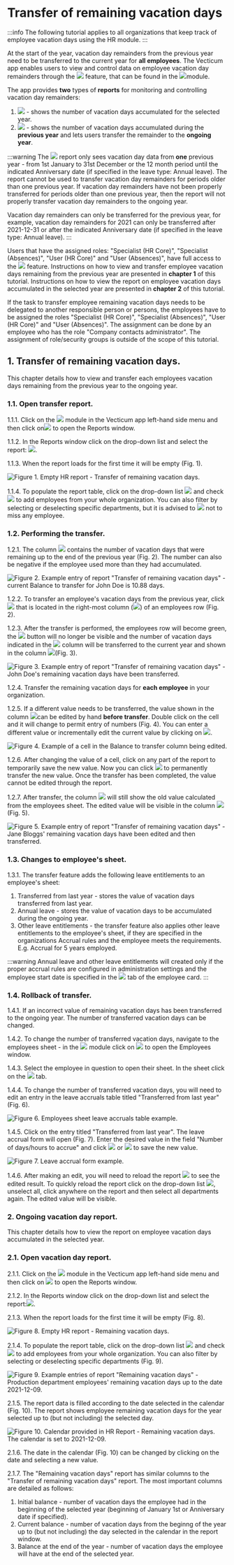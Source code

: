 # Transfer of remaining vacation days

:::info 
The following tutorial applies to all organizations that keep track of employee vacation days using the HR module.
:::


At the start of the year, vacation day remainders from the previous year need to be transferred to the current year for **all employees**. The Vecticum app enables users to view and control data on employee vacation day remainders through the ![](/assets/Reports_window_icon.png) feature, that can be found in the ![](/assets/HR_module_icon.png)module.

The app provides **two** types of **reports** for monitoring and controlling vacation day remainders:

1. ![](/assets/Remaining_vacation_days_report_list_item,_unselected.png) - shows the number of vacation days accumulated for the selected year.
2. ![](/assets/Transfer_of_remaining_vacation_days_Reports_list_item,_unselected.png) - shows the number of vacation days accumulated during the **previous year** and lets users transfer the remainder to the **ongoing year**.

:::warning
The ![](/assets/Transfer_of_remaining_vacation_days_Reports_list_item,_unselected.png) report only sees vacation day data from **one** previous year - from 1st January to 31st December or the 12 month period until the indicated Anniversary date (if specified in the leave type: Annual leave). The report cannot be used to transfer vacation day remainders for periods older than one previous year. If vacation day remainders have not been properly transferred for periods older than one previous year, then the report will not properly transfer vacation day remainders to the ongoing year.

Vacation day remainders can only be transferred for the previous year, for example, vacation day remainders for 2021 can only be transferred after 2021-12-31 or after the indicated Anniversary date (if specified in the leave type: Annual leave).
:::

Users that have the assigned roles: "Specialist (HR Core)", "Specialist (Absences)", "User (HR Core)" and "User (Absences)", have full access to the ![](/assets/Reports_window_icon.png) feature. Instructions on how to view and transfer employee vacation days remaining from the previous year are presented in **chapter 1** of this tutorial. Instructions on how to view the report on employee vacation days accumulated in the selected year are presented in **chapter 2** of this tutorial.

If the task to transfer employee remaining vacation days needs to be delegated to another responsible person or persons, the employees have to be assigned the roles "Specialist (HR Core)", "Specialist (Absences)", "User (HR Core)" and "User (Absences)". The assignment can be done by an employee who has the role "Company contacts administrator". The assignment of role/security groups is outside of the scope of this tutorial.

## 1. Transfer of remaining vacation days.

This chapter details how to view and transfer each employees vacation days remaining from the previous year to the ongoing year.

### 1.1. Open transfer report. <a href="#id-1.1.-open-transfer-report" id="id-1.1.-open-transfer-report"></a>

1.1.1. Click on the ![](/assets/HR_module_icon.png) module in the Vecticum app left-hand side menu and then click on![](/assets/Reports_window_icon.png) to open the Reports window.

1.1.2. In the Reports window click on the drop-down list and select the report: ![](/assets/Transfer_of_remaining_vacation_days_Reports_list_item,_selected_(1).png).


1.1.3. When the report loads for the first time it will be empty (Fig. 1).

![Figure 1. Empty HR report - Transfer of remaining vacation days.](</assets/Report_Transfer_of_remaining_vacation_days,_empty.png>)


1.1.4. To populate the report table, click on the drop-down list ![](/assets/Reports_window,_department_selection_icon.png) and check ![](/assets/Select_All_icon.png) to add employees from your whole organization. You can also filter by selecting or deselecting specific departments, but it is advised to ![](/assets/Select_All_icon.png) not to miss any employee.

### 1.2. Performing the transfer. <a href="#id-1.2.-performing-the-transfer" id="id-1.2.-performing-the-transfer"></a>

1.2.1. The column ![](/assets/Balance_to_transfer_column_header.png) contains the number of vacation days that were remaining up to the end of the previous year (Fig. 2). The number can also be negative if the employee used more than they had accumulated.

![Figure 2. Example entry of report "Transfer of remaining vacation days" - current Balance to transfer for John Doe is 10.88 days.](</assets/Example_entry_of_report_-_Transfer_of_remaining_vacation_days.png>)

1.2.2. To transfer an employee's vacation days from the previous year, click ![](/assets/Transfer_button_icon.png) that is located in the right-most column (![](/assets/Action_column_header.png)) of an employees row (Fig. 2).

1.2.3. After the transfer is performed, the employees row will become green, the ![](/assets/Transfer_button_icon.png) button will no longer be visible and the number of vacation days indicated in the ![](/assets/Balance_to_transfer_column_header.png) column will be transferred to the current year and shown in the column ![](/assets/Transferred_column_header.png)(Fig. 3).

![Figure 3. Example entry of report "Transfer of remaining vacation days" - John Doe's remaining vacation days have been transferred.](</assets/Example_entry_of_report_-_Transfer_of_remaining_vacation_days,_after_transfer,_green.png>)

1.2.4. Transfer the remaining vacation days for **each employee** in your organization.

1.2.5. If a different value needs to be transferred, the value shown in the column ![](/assets/Balance_to_transfer_column_header.png)can be edited by hand **before transfer**. Double click on the cell and it will change to permit entry of numbers (Fig. 4). You can enter a different value or incrementally edit the current value by clicking on ![](/assets/Arrow_keys_icon.png).

![Figure 4. Example of a cell in the Balance to transfer column being edited.](</assets/Example_of_a_cell_in_the_Balance_to_transfer_column_being_edited.png>)

1.2.6. After changing the value of a cell, click on any part of the report to temporarily save the new value. Now you can click ![](/assets/Transfer_button_icon.png) to permanently transfer the new value. Once the transfer has been completed, the value cannot be edited through the report.

1.2.7. After transfer, the column ![](/assets/Balance_to_transfer_column_header.png) will still show the old value calculated from the employees sheet. The edited value will be visible in the column ![](/assets/Transferred_column_header.png) (Fig. 5).

![Figure 5. Example entry of report "Transfer of remaining vacation days" - Jane Bloggs' remaining vacation days have been edited and then transferred.](</assets/Example_entry_of_report_-_Transfer_of_remaining_vacation_days_-_Jane_Bloggs,_green.png>)

### 1.3. Changes to employee's sheet. <a href="#id-1.3.-changes-to-employees-sheet" id="id-1.3.-changes-to-employees-sheet"></a>

1.3.1. The transfer feature adds the following leave entitlements to an employee's sheet:

1. Transferred from last year - stores the value of vacation days transferred from last year.
2. Annual leave - stores the value of vacation days to be accumulated during the ongoing year.
3. Other leave entitlements - the transfer feature also applies other leave entitlements to the employee's sheet, if they are specified in the organizations Accrual rules and the employee meets the requirements. E.g. Accrual for 5 years employed.

:::warning
Annual leave and other leave entitlements will created only if the proper accrual rules are configured in administration settings and the employee start date is specified in the ![](/assets/image_(139).png) tab of the employee card.
:::

### 1.4. Rollback of transfer.

1.4.1. If an incorrect value of remaining vacation days has been transferred to the ongoing year. The number of transferred vacation days can be changed.

1.4.2. To change the number of transferred vacation days, navigate to the employees sheet - in the ![](/assets/HR_module_icon.png) module click on ![](/assets/Employees_window_icon.png) to open the Employees window.

1.4.3. Select the employee in question to open their sheet. In the sheet click on the ![](/assets/Employee_sheet,_Leave_tab_buton_icon.png) tab.

1.4.4. To change the number of transferred vacation days, you will need to edit an entry in the leave accruals table titled "Transferred from last year" (Fig. 6).

![Figure 6. Employees sheet leave accruals table example.](</assets/image_(313).png>)

1.4.5. Click on the entry titled "Transferred from last year". The leave accrual form will open (Fig. 7). Enter the desired value in the field "Number of days/hours to accrue" and click ![](/assets/Save_icon_(1).png) or ![](/assets/Save_and_close_icon_(1).png) to save the new value.

![Figure 7. Leave accrual form example.](</assets/Leave_accrual,_transferred_from_last_year,_Peter_Smith.png>)

1.4.6. After making an edit, you will need to reload the report ![](/assets/Transfer_of_remaining_vacation_days_Reports_list_item,_unselected.png) to see the edited result. To quickly reload the report click on the drop-down list ![](/assets/Reports_window,_department_selection_icon.png), unselect all, click anywhere on the report and then select all departments again. The edited value will be visible.

### 2. Ongoing vacation day report. <a href="#id-2.-generating-reports" id="id-2.-generating-reports"></a>

This chapter details how to view the report on employee vacation days accumulated in the selected year.

### 2.1. Open vacation day report. <a href="#id-2.1.-open-vacation-day-report" id="id-2.1.-open-vacation-day-report"></a>

2.1.1. Click on the ![](/assets/HR_module_icon.png) module in the Vecticum app left-hand side menu and then click on ![](/assets/Reports_window_icon.png) to open the Reports window.

2.1.2. In the Reports window click on the drop-down list and select the report:![](/assets/Remaining_vacation_days_report_list_item,_selected.png).

2.1.3. When the report loads for the first time it will be empty (Fig. 8).

![Figure 8. Empty HR report - Remaining vacation days.](</assets/Empty_HR_report_-_Remaining_vacation_days.png>)

2.1.4. To populate the report table, click on the drop-down list ![](/assets/Reports_window,_department_selection_icon.png) and check ![](/assets/Select_All_icon.png) to add employees from your whole organization. You can also filter by selecting or deselecting specific departments (Fig. 9).

![Figure 9. Example entries of report "Remaining vacation days" - Production department employees' remaining vacation days up to the date 2021-12-09.](</assets/Example_entries_of_report_-_Remaining_vacation_days.png>)

2.1.5. The report data is filled according to the date selected in the calendar (Fig. 10). The report shows employee remaining vacation days for the year selected up to (but not including) the selected day.

![Figure 10. Calendar provided in HR Report - Remaining vacation days. The calendar is set to 2021-12-09.](</assets/Reports_window,_calendar.png>)

2.1.6. The date in the calendar (Fig. 10) can be changed by clicking on the date and selecting a new value.

2.1.7. The "Remaining vacation days" report has similar columns to the "Transfer of remaining vacation days" report. The most important columns are detailed as follows:

1. Initial balance - number of vacation days the employee had in the beginning of the selected year (beginning of January 1st or Anniversary date if specified).
2. Current balance - number of vacation days from the beginng of the year up to (but not including) the day selected in the calendar in the report window.
3. Balance at the end of the year - number of vacation days the employee will have at the end of the selected year.
